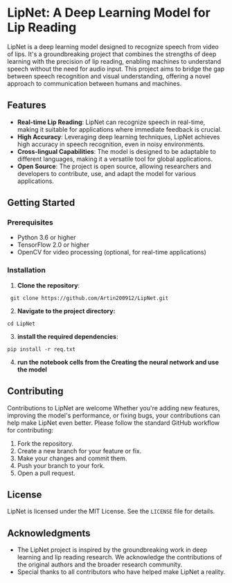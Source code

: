 # LipNet: A Deep Learning Model for Lip Reading

LipNet is a deep learning model designed to recognize speech from video of lips. It's a groundbreaking project that combines the strengths of deep learning with the precision of lip reading, enabling machines to understand speech without the need for audio input. This project aims to bridge the gap between speech recognition and visual understanding, offering a novel approach to communication between humans and machines.

## Features

- **Real-time Lip Reading**: LipNet can recognize speech in real-time, making it suitable for applications where immediate feedback is crucial.
- **High Accuracy**: Leveraging deep learning techniques, LipNet achieves high accuracy in speech recognition, even in noisy environments.
- **Cross-lingual Capabilities**: The model is designed to be adaptable to different languages, making it a versatile tool for global applications.
- **Open Source**: The project is open source, allowing researchers and developers to contribute, use, and adapt the model for various applications.

## Getting Started

### Prerequisites

- Python 3.6 or higher
- TensorFlow 2.0 or higher
- OpenCV for video processing (optional, for real-time applications)

### Installation

1. **Clone the repository**:
```
 git clone https://github.com/Artin200912/LipNet.git
 ```

2. **Navigate to the project directory:**
```
cd LipNet
```

3. **install the required dependencies**:
```
pip install -r req.txt
```
4. **run the notebook cells from the **Creating the neural network** and use the model**

## Contributing

Contributions to LipNet are welcome Whether you're adding new features, improving the model's performance, or fixing bugs, your contributions can help make LipNet even better. Please follow the standard GitHub workflow for contributing:

1. Fork the repository.
2. Create a new branch for your feature or fix.
3. Make your changes and commit them.
4. Push your branch to your fork.
5. Open a pull request.

## License

LipNet is licensed under the MIT License. See the `LICENSE` file for details.

## Acknowledgments

- The LipNet project is inspired by the groundbreaking work in deep learning and lip reading research. We acknowledge the contributions of the original authors and the broader research community.
- Special thanks to all contributors who have helped make LipNet a reality.